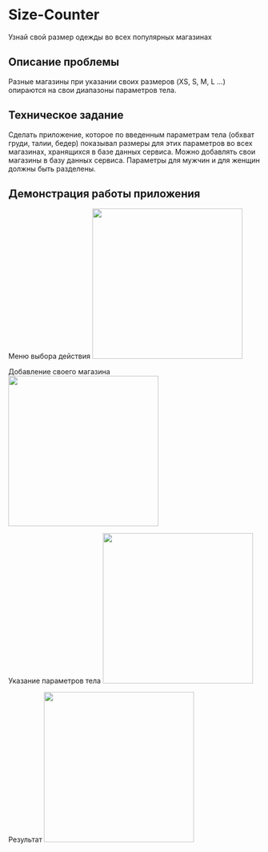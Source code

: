 # Size-Counter
Узнай свой размер одежды во всех популярных магазинах

## Описание проблемы
Разные магазины при указании своих размеров (XS, S, M, L ...) опираются на свои диапазоны параметров тела.

## Техническое задание
Сделать приложение, которое по введенным параметрам тела (обхват груди, талии, бедер) показывал размеры для этих параметров во всех магазинах, хранящихся в базе данных сервиса.
Можно добавлять свои магазины в базу данных сервиса. Параметры для мужчин и для женщин должны быть разделены.

## Демонстрация работы приложения
Меню выбора действия
<img src="https://user-images.githubusercontent.com/43295090/167636200-ea44b5e9-3702-4d72-b74c-716b5d972900.png" width="300">

Добавление своего магазина
<img src="https://user-images.githubusercontent.com/43295090/167636766-41c21e0a-cc7b-4216-9800-cb9d0baa9648.png" width="300">

Указание параметров тела
<img src="https://user-images.githubusercontent.com/43295090/167636200-b2e78962-f78a-41bb-9299-8134edfad0f9.png" width="300">

Результат
<img src="https://user-images.githubusercontent.com/43295090/167636200-6dad0e91-1ce9-41b9-ae83-3d3dc1007494.png" width="300">
